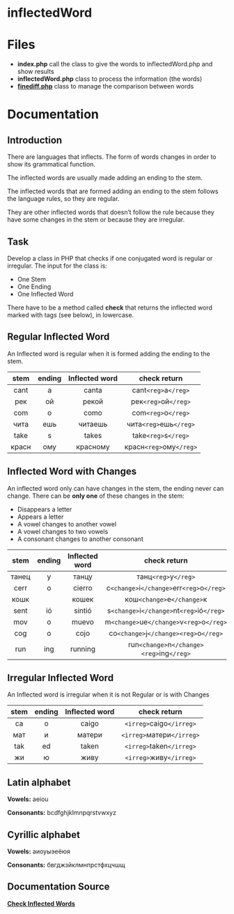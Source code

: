 # inflectedWord


# Files

 - **index.php** call the class to give the words to inflectedWord.php and show results
 - **inflectedWord.php** class to process the information (the words)
 - **[finediff.php](https://github.com/gorhill/PHP-FineDiff)** class to manage the comparison between words

# Documentation

## Introduction

There are languages that inflects. The form of words changes in order to show its grammatical function.

The inflected words are usually made adding an ending to the stem.

The inflected words that are formed adding an ending to the stem follows the language rules, so they are regular.

They are other inflected words that doesn’t follow the rule because they have some changes in the stem or because they are irregular.

## Task

Develop a class in PHP that checks if one conjugated word is regular or irregular.
The input for the class is:
 - One Stem
 - One Ending
 - One Inflected Word

There have to be a method called  __check__ that returns the inflected word marked with tags (see below), in lowercase.

## Regular Inflected Word
An Inflected word is regular when it is formed adding the ending to the stem.

| stem          | ending        | Inflected word  | check return            |
|:-------------:|:-------------:|:---------------:|:-----------------------:|
| cant          | a             | canta           | cant`<reg>`a`</reg>`    |
| рек           | ой            | рекой           | рек`<reg>`ой`</reg>`    |
| com           | o             | como            | com`<reg>`o`</reg>`     |
| чита          | ешь           | читаешь         | чита`<reg>`ешь`</reg>`  |
| take          | s             | takes           | take`<reg>`s`</reg>`    |
| красн         | ому           | красному        | красн`<reg>`ому`</reg>` |

## Inflected Word with Changes
An inflected word only can have changes in the stem, the ending never can change.
There can be __only one__ of these changes in the stem:
 - Disappears a letter
 - Appears a letter
 - A vowel changes to another vowel
 - A vowel changes to two vowels
 - A consonant changes to another consonant

| stem          | ending        | Inflected word  | check return                                |
|:-------------:|:-------------:|:---------------:|:-------------------------------------------:|
| танец         | у             | танцу           | танц`<reg>`у`</reg>`                        |
| cerr          | o             | cierro          | c`<change>`i`</change>`err`<reg>`o`</reg>`  |
| кошк          |               | кошек           | кош`<change>`е`</change>`к                  |
| sent          | ió            | sintió          | s`<change>`i`</change>`nt`<reg>`ió`</reg>`  |
| mov           | o             | muevo           | m`<change>`ue`</change>`v`<reg>`o`</reg>`   |
| cog           | o             | cojo            | co`<change>`j`</change><reg>`o`</reg>`      |
| run           | ing           | running         | run`<change>`n`</change><reg>`ing`</reg>`   |

## Irregular Inflected Word
An Inflected word is irregular when it is not Regular or is with Changes

| stem          | ending        | Inflected word  | check return               |
|:-------------:|:-------------:|:---------------:|:--------------------------:|
| ca            | o             | caigo           | `<irreg>`caigo`</irreg>`   |
| мат           | и             | матери          | `<irreg>`матери`</irreg>`  |
| tak           | ed            | taken           | `<irreg>`taken`</irreg>`   |
| жи            | ю             | живу            | `<irreg>`живу`</irreg>`    |

## Latin alphabet
**Vowels:** aeiou

**Consonants:** bcdfghjklmnpqrstvwxyz

## Cyrillic alphabet
**Vowels:** аиоуыэеёюя

**Consonants:** бвгджзйклмнпрстфхцчшщ

## Documentation Source

**[Check Inflected Words](https://docs.google.com/document/d/1kbUpnNUyjzTu2k_VJrOzYFT8nKFh9U2zTFXTTvbcGqw/edit)**
